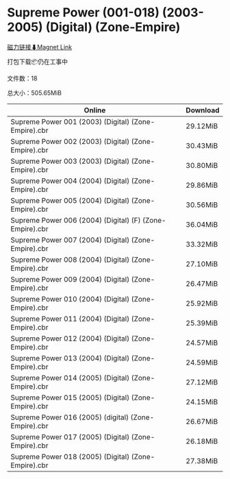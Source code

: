 # Supreme Power (001-018) (2003-2005) (Digital) (Zone-Empire)

[磁力链接⬇Magnet Link](magnet:?xt=urn:btih:e6d9fd005e21448ca66b2de6fd1de6ce28ef0209&dn=Supreme%20Power%20%28001-018%29%20%282003-2005%29%20%28Digital%29%20%28Zone-Empire%29)

打包下载📦仍在工事中

文件数：18

总大小：505.65MiB

Online | Download
--- | ---
Supreme Power 001 (2003) (Digital) (Zone-Empire).cbr | 29.12MiB
Supreme Power 002 (2003) (Digital) (Zone-Empire).cbr | 30.43MiB
Supreme Power 003 (2003) (Digital) (Zone-Empire).cbr | 30.80MiB
Supreme Power 004 (2004) (Digital) (Zone-Empire).cbr | 29.86MiB
Supreme Power 005 (2004) (Digital) (Zone-Empire).cbr | 30.56MiB
Supreme Power 006 (2004) (Digital) (F) (Zone-Empire).cbr | 36.04MiB
Supreme Power 007 (2004) (Digital) (Zone-Empire).cbr | 33.32MiB
Supreme Power 008 (2004) (Digital) (Zone-Empire).cbr | 27.10MiB
Supreme Power 009 (2004) (Digital) (Zone-Empire).cbr | 26.47MiB
Supreme Power 010 (2004) (Digital) (Zone-Empire).cbr | 25.92MiB
Supreme Power 011 (2004) (Digital) (Zone-Empire).cbr | 25.39MiB
Supreme Power 012 (2004) (Digital) (Zone-Empire).cbr | 24.57MiB
Supreme Power 013 (2004) (Digital) (Zone-Empire).cbr | 24.59MiB
Supreme Power 014 (2005) (Digital) (Zone-Empire).cbr | 27.12MiB
Supreme Power 015 (2005) (Digital) (Zone-Empire).cbr | 24.15MiB
Supreme Power 016 (2005) (digital) (Zone-Empire).cbr | 26.67MiB
Supreme Power 017 (2005) (Digital) (Zone-Empire).cbr | 26.18MiB
Supreme Power 018 (2005) (Digital) (Zone-Empire).cbr | 27.38MiB